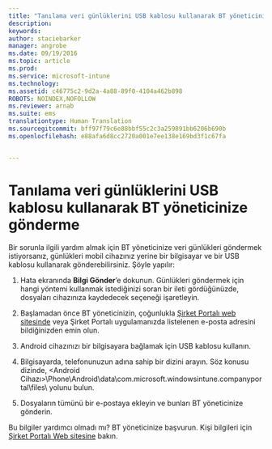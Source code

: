 ```yaml
---
title: "Tanılama veri günlüklerini USB kablosu kullanarak BT yöneticinize gönderme | Microsoft Intune"
description: 
keywords: 
author: staciebarker
manager: angrobe
ms.date: 09/19/2016
ms.topic: article
ms.prod: 
ms.service: microsoft-intune
ms.technology: 
ms.assetid: c46775c2-9d2a-4a88-89f0-4104a462b898
ROBOTS: NOINDEX,NOFOLLOW
ms.reviewer: arnab
ms.suite: ems
translationtype: Human Translation
ms.sourcegitcommit: bff97f79c6e88bbf55c2c3a259891bb6206b690b
ms.openlocfilehash: e88afa6d8cc2720a001e7ee138e169bd3f1c67fa


---
```



# Tanılama veri günlüklerini USB kablosu kullanarak BT yöneticinize gönderme

Bir sorunla ilgili yardım almak için BT yöneticinize veri günlükleri göndermek istiyorsanız, günlükleri mobil cihazınız yerine bir bilgisayar ve bir USB kablosu kullanarak gönderebilirsiniz. Şöyle yapılır:

1.  Hata ekranında **Bilgi Gönder**’e dokunun. Günlükleri göndermek için hangi yöntemi kullanmak istediğinizi soran bir ileti gördüğünüzde, dosyaları cihazınıza kaydedecek seçeneği işaretleyin.

2.  Başlamadan önce BT yöneticinizin, çoğunlukla [Şirket Portalı web sitesinde](http://portal.manage.microsoft.com) veya Şirket Portalı uygulamanızda listelenen e-posta adresini bildiğinizden emin olun.

2.  Android cihazınızı bir bilgisayara bağlamak için USB kablosu kullanın.

3.  Bilgisayarda, telefonunuzun adına sahip bir dizini arayın. Söz konusu dizinde, &lt;Android Cihazı&gt;\Phone\Android\data\com.microsoft.windowsintune.companyportal\files\ yolunu bulun\.

4.  Dosyaların tümünü bir e-postaya ekleyin ve bunları BT yöneticinize gönderin.

Bu bilgiler yardımcı olmadı mı? BT yöneticinize başvurun. Kişi bilgileri için [Şirket Portalı Web sitesine](http://portal.manage.microsoft.com) bakın.





<!--HONumber=Sep16_HO3-->


